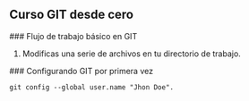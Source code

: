 ## Curso GIT desde cero

### Flujo de trabajo básico en GIT
1. Modificas una serie de archivos en tu directorio de trabajo.

### Configurando GIT por primera vez
```
git config --global user.name "Jhon Doe".
```

